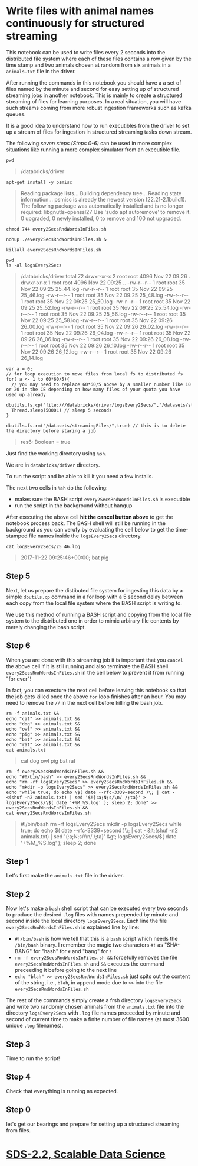 Write files with animal names continuously for structured streaming
===================================================================

This notebook can be used to write files every 2 seconds into the distributed file system where each of these files contains a row given by the time stamp and two animals chosen at random from six animals in a `animals.txt` file in the driver.

After running the commands in this notebook you should have a a set of files named by the minute and second for easy setting up of structured streaming jobs in another notebook. This is mainly to create a structured streaming of files for learning purposes. In a real situation, you will have such streams coming from more robust ingestion frameworks such as kafka queues.

It is a good idea to understand how to run executibles from the driver to set up a stream of files for ingestion in structured streaming tasks down stream.

The following *seven steps (Steps 0-6)* can be used in more complex situations like running a more complex simulator from an executible file.

    pwd

> /databricks/driver

    apt-get install -y psmisc

> Reading package lists... Building dependency tree... Reading state information... psmisc is already the newest version (22.21-2.1build1). The following package was automatically installed and is no longer required: libgnutls-openssl27 Use 'sudo apt autoremove' to remove it. 0 upgraded, 0 newly installed, 0 to remove and 100 not upgraded.

    chmod 744 every2SecsRndWordsInFiles.sh

    nohup ./every2SecsRndWordsInFiles.sh & 

    killall every2SecsRndWordsInFiles.sh

    pwd
    ls -al logsEvery2Secs

> /databricks/driver total 72 drwxr-xr-x 2 root root 4096 Nov 22 09:26 . drwxr-xr-x 1 root root 4096 Nov 22 09:25 .. -rw-r--r-- 1 root root 35 Nov 22 09:25 25\_44.log -rw-r--r-- 1 root root 35 Nov 22 09:25 25\_46.log -rw-r--r-- 1 root root 35 Nov 22 09:25 25\_48.log -rw-r--r-- 1 root root 35 Nov 22 09:25 25\_50.log -rw-r--r-- 1 root root 35 Nov 22 09:25 25\_52.log -rw-r--r-- 1 root root 35 Nov 22 09:25 25\_54.log -rw-r--r-- 1 root root 35 Nov 22 09:25 25\_56.log -rw-r--r-- 1 root root 35 Nov 22 09:25 25\_58.log -rw-r--r-- 1 root root 35 Nov 22 09:26 26\_00.log -rw-r--r-- 1 root root 35 Nov 22 09:26 26\_02.log -rw-r--r-- 1 root root 35 Nov 22 09:26 26\_04.log -rw-r--r-- 1 root root 35 Nov 22 09:26 26\_06.log -rw-r--r-- 1 root root 35 Nov 22 09:26 26\_08.log -rw-r--r-- 1 root root 35 Nov 22 09:26 26\_10.log -rw-r--r-- 1 root root 35 Nov 22 09:26 26\_12.log -rw-r--r-- 1 root root 35 Nov 22 09:26 26\_14.log

    var a = 0;
    // for loop execution to move files from local fs to distributed fs
    for( a <- 1 to 60*60/5){ 
      // you may need to replace 60*60/5 above by a smaller number like 10 or 20 in the CE depending on how many files of your quota you have used up already
      dbutils.fs.cp("file:///databricks/driver/logsEvery2Secs/","/datasets/streamingFiles/",true)
      Thread.sleep(5000L) // sleep 5 seconds
    }

    dbutils.fs.rm("/datasets/streamingFiles/",true) // this is to delete the directory before staring a job

> res6: Boolean = true

Just find the working directory using `%sh`.

We are in `databricks/driver` directory.

To run the script and be able to kill it you need a few installs.

The next two cells in `%sh` do the following:

-   makes sure the BASH script `every2SecsRndWordsInFiles.sh` is executible
-   run the script in the background without hangup

After executing the above cell **hit the cancel button above** to get the notebook process back. The BASH shell will still be running in the background as you can verufy by evaluating the cell below to get the time-stamped file names inside the `logsEvery2Secs` directory.

    cat logsEvery2Secs/25_46.log

> 2017-11-22 09:25:46+00:00; bat pig

Step 5
------

Next, let us prepare the distibuted file system for ingesting this data by a simple `dbutils.cp` command in a for loop with a 5 second delay between each copy from the local file system where the BASH script is writing to.

We use this method of running a BASH script and copying from the local file system to the distributed one in order to mimic arbirary file contents by merely changing the bash script.

Step 6
------

When you are done with this streaming job it is important that you `cancel` the above cell if it is still running and also terminate the BASH shell `every2SecsRndWordsInFiles.sh` in the cell below to prevent it from running "for ever"!

In fact, you can execture the next cell before leaving this notebook so that the job gets killed once the above `for` loop finishes after an hour. You may need to remove the `//` in the next cell before killing the bash job.

    rm -f animals.txt &&
    echo "cat" >> animals.txt &&
    echo "dog" >> animals.txt &&
    echo "owl" >> animals.txt &&
    echo "pig" >> animals.txt &&
    echo "bat" >> animals.txt &&
    echo "rat" >> animals.txt &&
    cat animals.txt

> cat dog owl pig bat rat

    rm -f every2SecsRndWordsInFiles.sh &&
    echo "#!/bin/bash" >> every2SecsRndWordsInFiles.sh &&
    echo "rm -rf logsEvery2Secs" >> every2SecsRndWordsInFiles.sh &&
    echo "mkdir -p logsEvery2Secs" >> every2SecsRndWordsInFiles.sh &&
    echo "while true; do echo \$( date --rfc-3339=second )\; | cat - <(shuf -n2 animals.txt) | sed '$!{:a;N;s/\n/ /;ta}' > logsEvery2Secs/\$( date '+%M_%S.log' ); sleep 2; done" >> every2SecsRndWordsInFiles.sh &&
    cat every2SecsRndWordsInFiles.sh

> \#!/bin/bash rm -rf logsEvery2Secs mkdir -p logsEvery2Secs while true; do echo $( date --rfc-3339=second )\\; | cat - &lt;(shuf -n2 animals.txt) | sed '{:a;N;s/\\n/ /;ta}' &gt; logsEvery2Secs/$( date '+%M\_%S.log' ); sleep 2; done

Step 1
------

Let's first make the `animals.txt` file in the driver.

Step 2
------

Now let's make a `bash` shell script that can be executed every two seconds to produce the desired `.log` files with names prepended by minute and second inside the local directory `logsEvery2Secs`. Each line the file `every2SecsRndWordsInFiles.sh` is explained line by line:

-   `#!/bin/bash` is how we tell that this is a `bash` script which needs the `/bin/bash` binary. I remember the magic two characters `#!` as "SHA-BANG" for "hash" for `#` and "bang" for `!`
-   `rm -f every2SecsRndWordsInFiles.sh &&` forcefully removes the file `every2SecsRndWordsInFiles.sh` and `&&` executes the command preceeding it before going to the next line
-   `echo "blah" >> every2SecsRndWordsInFiles.sh` just spits out the content of the string, i.e., `blah`, in append mode due to `>>` into the file `every2SecsRndWordsInFiles.sh`

The rest of the commands simply create a frsh directory `logsEvery2Secs` and write two randomly chosen animals from the `animals.txt` file into the directory `logsEvery2Secs` with `.log` file names preceeded by minute and second of current time to make a finite number of file names (at most 3600 unique `.log` filenames).

Step 3
------

Time to run the script!

Step 4
------

Check that everything is running as expected.

Step 0
------

let's get our bearings and prepare for setting up a structured streaming from files.

[SDS-2.2, Scalable Data Science](https://lamastex.github.io/scalable-data-science/sds/2/2/)
===========================================================================================

